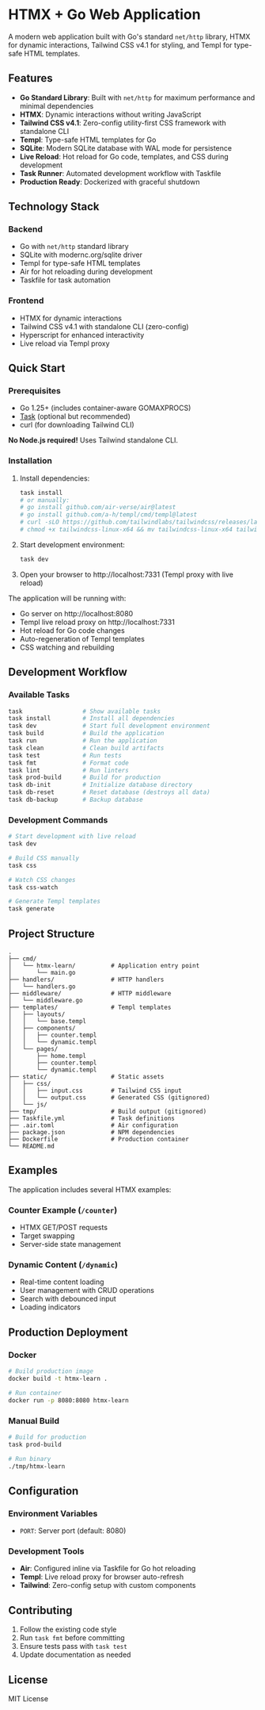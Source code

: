 # HTMX + Go Web Application

A modern web application built with Go's standard `net/http` library, HTMX for dynamic interactions, Tailwind CSS v4.1 for styling, and Templ for type-safe HTML templates.

## Features

- **Go Standard Library**: Built with `net/http` for maximum performance and minimal dependencies
- **HTMX**: Dynamic interactions without writing JavaScript
- **Tailwind CSS v4.1**: Zero-config utility-first CSS framework with standalone CLI
- **Templ**: Type-safe HTML templates for Go
- **SQLite**: Modern SQLite database with WAL mode for persistence
- **Live Reload**: Hot reload for Go code, templates, and CSS during development
- **Task Runner**: Automated development workflow with Taskfile
- **Production Ready**: Dockerized with graceful shutdown

## Technology Stack

### Backend
- Go with `net/http` standard library
- SQLite with modernc.org/sqlite driver
- Templ for type-safe HTML templates
- Air for hot reloading during development
- Taskfile for task automation

### Frontend
- HTMX for dynamic interactions
- Tailwind CSS v4.1 with standalone CLI (zero-config)
- Hyperscript for enhanced interactivity
- Live reload via Templ proxy

## Quick Start

### Prerequisites

- Go 1.25+ (includes container-aware GOMAXPROCS)
- [Task](https://taskfile.dev) (optional but recommended)
- curl (for downloading Tailwind CLI)

**No Node.js required!** Uses Tailwind standalone CLI.

### Installation

1. Install dependencies:
   ```bash
   task install
   # or manually:
   # go install github.com/air-verse/air@latest
   # go install github.com/a-h/templ/cmd/templ@latest
   # curl -sLO https://github.com/tailwindlabs/tailwindcss/releases/latest/download/tailwindcss-linux-x64
   # chmod +x tailwindcss-linux-x64 && mv tailwindcss-linux-x64 tailwindcss
   ```

2. Start development environment:
   ```bash
   task dev
   ```

3. Open your browser to http://localhost:7331 (Templ proxy with live reload)

The application will be running with:
- Go server on http://localhost:8080
- Templ live reload proxy on http://localhost:7331
- Hot reload for Go code changes
- Auto-regeneration of Templ templates
- CSS watching and rebuilding

## Development Workflow

### Available Tasks

```bash
task                 # Show available tasks
task install         # Install all dependencies
task dev             # Start full development environment
task build           # Build the application
task run             # Run the application
task clean           # Clean build artifacts
task test            # Run tests
task fmt             # Format code
task lint            # Run linters
task prod-build      # Build for production
task db-init         # Initialize database directory
task db-reset        # Reset database (destroys all data)
task db-backup       # Backup database
```

### Development Commands

```bash
# Start development with live reload
task dev

# Build CSS manually
task css

# Watch CSS changes
task css-watch

# Generate Templ templates
task generate
```

## Project Structure

```
.
├── cmd/
│   └── htmx-learn/          # Application entry point
│       └── main.go
├── handlers/                # HTTP handlers
│   └── handlers.go
├── middleware/              # HTTP middleware
│   └── middleware.go
├── templates/               # Templ templates
│   ├── layouts/
│   │   └── base.templ
│   ├── components/
│   │   ├── counter.templ
│   │   └── dynamic.templ
│   └── pages/
│       ├── home.templ
│       ├── counter.templ
│       └── dynamic.templ
├── static/                  # Static assets
│   ├── css/
│   │   ├── input.css        # Tailwind CSS input
│   │   └── output.css       # Generated CSS (gitignored)
│   └── js/
├── tmp/                     # Build output (gitignored)
├── Taskfile.yml             # Task definitions
├── .air.toml                # Air configuration
├── package.json             # NPM dependencies
├── Dockerfile               # Production container
└── README.md
```

## Examples

The application includes several HTMX examples:

### Counter Example (`/counter`)
- HTMX GET/POST requests
- Target swapping
- Server-side state management

### Dynamic Content (`/dynamic`)
- Real-time content loading
- User management with CRUD operations
- Search with debounced input
- Loading indicators

## Production Deployment

### Docker

```bash
# Build production image
docker build -t htmx-learn .

# Run container
docker run -p 8080:8080 htmx-learn
```

### Manual Build

```bash
# Build for production
task prod-build

# Run binary
./tmp/htmx-learn
```

## Configuration

### Environment Variables

- `PORT`: Server port (default: 8080)

### Development Tools

- **Air**: Configured inline via Taskfile for Go hot reloading
- **Templ**: Live reload proxy for browser auto-refresh
- **Tailwind**: Zero-config setup with custom components

## Contributing

1. Follow the existing code style
2. Run `task fmt` before committing
3. Ensure tests pass with `task test`
4. Update documentation as needed

## License

MIT License
